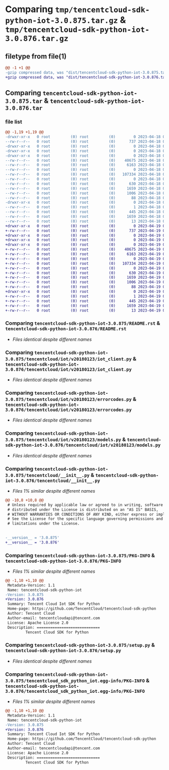 # Comparing `tmp/tencentcloud-sdk-python-iot-3.0.875.tar.gz` & `tmp/tencentcloud-sdk-python-iot-3.0.876.tar.gz`

## filetype from file(1)

```diff
@@ -1 +1 @@
-gzip compressed data, was "dist/tencentcloud-sdk-python-iot-3.0.875.tar", last modified: Tue Apr 18 00:43:57 2023, max compression
+gzip compressed data, was "dist/tencentcloud-sdk-python-iot-3.0.876.tar", last modified: Wed Apr 19 00:29:54 2023, max compression
```

## Comparing `tencentcloud-sdk-python-iot-3.0.875.tar` & `tencentcloud-sdk-python-iot-3.0.876.tar`

### file list

```diff
@@ -1,19 +1,19 @@
-drwxr-xr-x   0 root         (0) root         (0)        0 2023-04-18 00:43:57.000000 tencentcloud-sdk-python-iot-3.0.875/
--rw-r--r--   0 root         (0) root         (0)      737 2023-04-18 00:43:57.000000 tencentcloud-sdk-python-iot-3.0.875/README.rst
-drwxr-xr-x   0 root         (0) root         (0)        0 2023-04-18 00:43:57.000000 tencentcloud-sdk-python-iot-3.0.875/tencentcloud/
-drwxr-xr-x   0 root         (0) root         (0)        0 2023-04-18 00:43:57.000000 tencentcloud-sdk-python-iot-3.0.875/tencentcloud/iot/
-drwxr-xr-x   0 root         (0) root         (0)        0 2023-04-18 00:43:57.000000 tencentcloud-sdk-python-iot-3.0.875/tencentcloud/iot/v20180123/
--rw-r--r--   0 root         (0) root         (0)    40675 2023-04-18 00:43:57.000000 tencentcloud-sdk-python-iot-3.0.875/tencentcloud/iot/v20180123/iot_client.py
--rw-r--r--   0 root         (0) root         (0)     6163 2023-04-18 00:43:57.000000 tencentcloud-sdk-python-iot-3.0.875/tencentcloud/iot/v20180123/errorcodes.py
--rw-r--r--   0 root         (0) root         (0)        0 2023-04-18 00:43:57.000000 tencentcloud-sdk-python-iot-3.0.875/tencentcloud/iot/v20180123/__init__.py
--rw-r--r--   0 root         (0) root         (0)   107334 2023-04-18 00:43:57.000000 tencentcloud-sdk-python-iot-3.0.875/tencentcloud/iot/v20180123/models.py
--rw-r--r--   0 root         (0) root         (0)        0 2023-04-18 00:43:57.000000 tencentcloud-sdk-python-iot-3.0.875/tencentcloud/iot/__init__.py
--rw-r--r--   0 root         (0) root         (0)      630 2023-04-18 00:43:57.000000 tencentcloud-sdk-python-iot-3.0.875/tencentcloud/__init__.py
--rw-r--r--   0 root         (0) root         (0)     1659 2023-04-18 00:43:57.000000 tencentcloud-sdk-python-iot-3.0.875/PKG-INFO
--rw-r--r--   0 root         (0) root         (0)     1006 2023-04-18 00:43:57.000000 tencentcloud-sdk-python-iot-3.0.875/setup.py
--rw-r--r--   0 root         (0) root         (0)       88 2023-04-18 00:43:57.000000 tencentcloud-sdk-python-iot-3.0.875/setup.cfg
-drwxr-xr-x   0 root         (0) root         (0)        0 2023-04-18 00:43:57.000000 tencentcloud-sdk-python-iot-3.0.875/tencentcloud_sdk_python_iot.egg-info/
--rw-r--r--   0 root         (0) root         (0)        1 2023-04-18 00:43:57.000000 tencentcloud-sdk-python-iot-3.0.875/tencentcloud_sdk_python_iot.egg-info/dependency_links.txt
--rw-r--r--   0 root         (0) root         (0)      445 2023-04-18 00:43:57.000000 tencentcloud-sdk-python-iot-3.0.875/tencentcloud_sdk_python_iot.egg-info/SOURCES.txt
--rw-r--r--   0 root         (0) root         (0)     1659 2023-04-18 00:43:57.000000 tencentcloud-sdk-python-iot-3.0.875/tencentcloud_sdk_python_iot.egg-info/PKG-INFO
--rw-r--r--   0 root         (0) root         (0)       13 2023-04-18 00:43:57.000000 tencentcloud-sdk-python-iot-3.0.875/tencentcloud_sdk_python_iot.egg-info/top_level.txt
+drwxr-xr-x   0 root         (0) root         (0)        0 2023-04-19 00:29:54.000000 tencentcloud-sdk-python-iot-3.0.876/
+-rw-r--r--   0 root         (0) root         (0)      737 2023-04-19 00:29:54.000000 tencentcloud-sdk-python-iot-3.0.876/README.rst
+drwxr-xr-x   0 root         (0) root         (0)        0 2023-04-19 00:29:54.000000 tencentcloud-sdk-python-iot-3.0.876/tencentcloud/
+drwxr-xr-x   0 root         (0) root         (0)        0 2023-04-19 00:29:54.000000 tencentcloud-sdk-python-iot-3.0.876/tencentcloud/iot/
+drwxr-xr-x   0 root         (0) root         (0)        0 2023-04-19 00:29:54.000000 tencentcloud-sdk-python-iot-3.0.876/tencentcloud/iot/v20180123/
+-rw-r--r--   0 root         (0) root         (0)    40675 2023-04-19 00:29:54.000000 tencentcloud-sdk-python-iot-3.0.876/tencentcloud/iot/v20180123/iot_client.py
+-rw-r--r--   0 root         (0) root         (0)     6163 2023-04-19 00:29:54.000000 tencentcloud-sdk-python-iot-3.0.876/tencentcloud/iot/v20180123/errorcodes.py
+-rw-r--r--   0 root         (0) root         (0)        0 2023-04-19 00:29:54.000000 tencentcloud-sdk-python-iot-3.0.876/tencentcloud/iot/v20180123/__init__.py
+-rw-r--r--   0 root         (0) root         (0)   107334 2023-04-19 00:29:54.000000 tencentcloud-sdk-python-iot-3.0.876/tencentcloud/iot/v20180123/models.py
+-rw-r--r--   0 root         (0) root         (0)        0 2023-04-19 00:29:54.000000 tencentcloud-sdk-python-iot-3.0.876/tencentcloud/iot/__init__.py
+-rw-r--r--   0 root         (0) root         (0)      630 2023-04-19 00:29:54.000000 tencentcloud-sdk-python-iot-3.0.876/tencentcloud/__init__.py
+-rw-r--r--   0 root         (0) root         (0)     1659 2023-04-19 00:29:54.000000 tencentcloud-sdk-python-iot-3.0.876/PKG-INFO
+-rw-r--r--   0 root         (0) root         (0)     1006 2023-04-19 00:29:54.000000 tencentcloud-sdk-python-iot-3.0.876/setup.py
+-rw-r--r--   0 root         (0) root         (0)       88 2023-04-19 00:29:54.000000 tencentcloud-sdk-python-iot-3.0.876/setup.cfg
+drwxr-xr-x   0 root         (0) root         (0)        0 2023-04-19 00:29:54.000000 tencentcloud-sdk-python-iot-3.0.876/tencentcloud_sdk_python_iot.egg-info/
+-rw-r--r--   0 root         (0) root         (0)        1 2023-04-19 00:29:54.000000 tencentcloud-sdk-python-iot-3.0.876/tencentcloud_sdk_python_iot.egg-info/dependency_links.txt
+-rw-r--r--   0 root         (0) root         (0)      445 2023-04-19 00:29:54.000000 tencentcloud-sdk-python-iot-3.0.876/tencentcloud_sdk_python_iot.egg-info/SOURCES.txt
+-rw-r--r--   0 root         (0) root         (0)     1659 2023-04-19 00:29:54.000000 tencentcloud-sdk-python-iot-3.0.876/tencentcloud_sdk_python_iot.egg-info/PKG-INFO
+-rw-r--r--   0 root         (0) root         (0)       13 2023-04-19 00:29:54.000000 tencentcloud-sdk-python-iot-3.0.876/tencentcloud_sdk_python_iot.egg-info/top_level.txt
```

### Comparing `tencentcloud-sdk-python-iot-3.0.875/README.rst` & `tencentcloud-sdk-python-iot-3.0.876/README.rst`

 * *Files identical despite different names*

### Comparing `tencentcloud-sdk-python-iot-3.0.875/tencentcloud/iot/v20180123/iot_client.py` & `tencentcloud-sdk-python-iot-3.0.876/tencentcloud/iot/v20180123/iot_client.py`

 * *Files identical despite different names*

### Comparing `tencentcloud-sdk-python-iot-3.0.875/tencentcloud/iot/v20180123/errorcodes.py` & `tencentcloud-sdk-python-iot-3.0.876/tencentcloud/iot/v20180123/errorcodes.py`

 * *Files identical despite different names*

### Comparing `tencentcloud-sdk-python-iot-3.0.875/tencentcloud/iot/v20180123/models.py` & `tencentcloud-sdk-python-iot-3.0.876/tencentcloud/iot/v20180123/models.py`

 * *Files identical despite different names*

### Comparing `tencentcloud-sdk-python-iot-3.0.875/tencentcloud/__init__.py` & `tencentcloud-sdk-python-iot-3.0.876/tencentcloud/__init__.py`

 * *Files 1% similar despite different names*

```diff
@@ -10,8 +10,8 @@
 # Unless required by applicable law or agreed to in writing, software
 # distributed under the License is distributed on an "AS IS" BASIS,
 # WITHOUT WARRANTIES OR CONDITIONS OF ANY KIND, either express or implied.
 # See the License for the specific language governing permissions and
 # limitations under the License.
 
 
-__version__ = '3.0.875'
+__version__ = '3.0.876'
```

### Comparing `tencentcloud-sdk-python-iot-3.0.875/PKG-INFO` & `tencentcloud-sdk-python-iot-3.0.876/PKG-INFO`

 * *Files 1% similar despite different names*

```diff
@@ -1,10 +1,10 @@
 Metadata-Version: 1.1
 Name: tencentcloud-sdk-python-iot
-Version: 3.0.875
+Version: 3.0.876
 Summary: Tencent Cloud Iot SDK for Python
 Home-page: https://github.com/TencentCloud/tencentcloud-sdk-python
 Author: Tencent Cloud
 Author-email: tencentcloudapi@tencent.com
 License: Apache License 2.0
 Description: ============================
         Tencent Cloud SDK for Python
```

### Comparing `tencentcloud-sdk-python-iot-3.0.875/setup.py` & `tencentcloud-sdk-python-iot-3.0.876/setup.py`

 * *Files identical despite different names*

### Comparing `tencentcloud-sdk-python-iot-3.0.875/tencentcloud_sdk_python_iot.egg-info/PKG-INFO` & `tencentcloud-sdk-python-iot-3.0.876/tencentcloud_sdk_python_iot.egg-info/PKG-INFO`

 * *Files 1% similar despite different names*

```diff
@@ -1,10 +1,10 @@
 Metadata-Version: 1.1
 Name: tencentcloud-sdk-python-iot
-Version: 3.0.875
+Version: 3.0.876
 Summary: Tencent Cloud Iot SDK for Python
 Home-page: https://github.com/TencentCloud/tencentcloud-sdk-python
 Author: Tencent Cloud
 Author-email: tencentcloudapi@tencent.com
 License: Apache License 2.0
 Description: ============================
         Tencent Cloud SDK for Python
```

